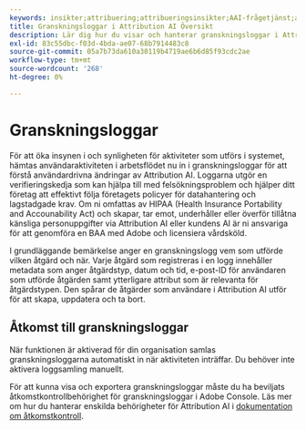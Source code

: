 ```yaml
---
keywords: insikter;attribuering;attribueringsinsikter;AAI-frågetjänst;attribueringsfrågor;attribueringspoäng
title: Granskningsloggar i Attribution AI Översikt
description: Lär dig hur du visar och hanterar granskningsloggar i Attribution AI.
exl-id: 83c55dbc-f03d-4bda-ae07-68b7914483c8
source-git-commit: 05a7b73da610a30119b4719ae6b6d85f93cdc2ae
workflow-type: tm+mt
source-wordcount: '268'
ht-degree: 0%

---
```


# Granskningsloggar

För att öka insynen i och synligheten för aktiviteter som utförs i systemet, hämtas användaraktiviteten i arbetsflödet nu in i granskningsloggar för att förstå användardrivna ändringar av Attribution AI. Loggarna utgör en verifieringskedja som kan hjälpa till med felsökningsproblem och hjälper ditt företag att effektivt följa företagets policyer för datahantering och lagstadgade krav.  Om ni omfattas av HIPAA (Health Insurance Portability and Accounability Act) och skapar, tar emot, underhåller eller överför tillåtna känsliga personuppgifter via Attribution AI eller kundens AI är ni ansvariga för att genomföra en BAA med Adobe och licensiera vårdsköld.

I grundläggande bemärkelse anger en granskningslogg vem som utförde vilken åtgärd och när. Varje åtgärd som registreras i en logg innehåller metadata som anger åtgärdstyp, datum och tid, e-post-ID för användaren som utförde åtgärden samt ytterligare attribut som är relevanta för åtgärdstypen. Den spårar de åtgärder som användare i Attribution AI utför för att skapa, uppdatera och ta bort.

<!-- [The audit logs selected in the Attribution AI workspace](../../../attribution-ai/aai-data-governance/images/data-governance/audit-logs-cai.png) -->

## Åtkomst till granskningsloggar

När funktionen är aktiverad för din organisation samlas granskningsloggarna automatiskt in när aktiviteten inträffar. Du behöver inte aktivera loggsamling manuellt.

För att kunna visa och exportera granskningsloggar måste du ha beviljats åtkomstkontrollbehörighet för granskningsloggar i Adobe Console. Läs mer om hur du hanterar enskilda behörigheter för Attribution AI i [dokumentation om åtkomstkontroll](../aai-data-governance/access-controls.md).
